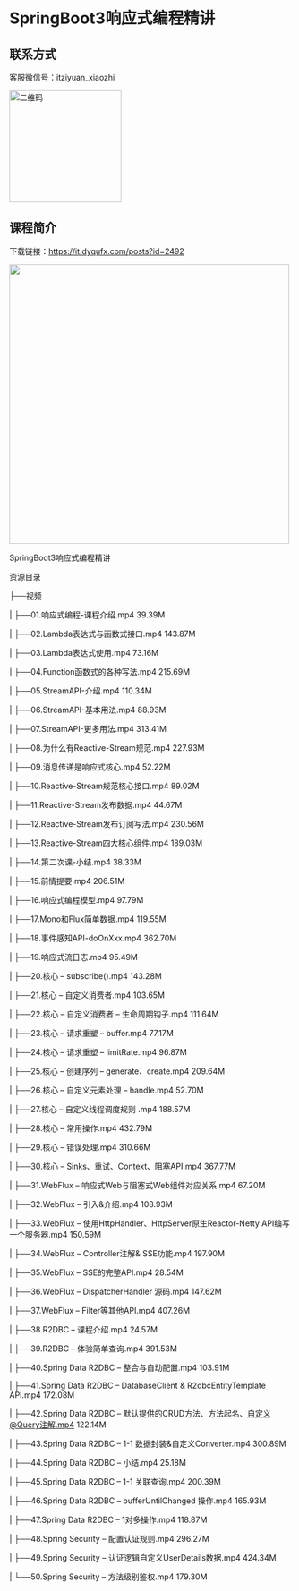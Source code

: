 # SpringBoot3响应式编程精讲

## 联系方式

客服微信号：itziyuan_xiaozhi

<img src="https://ziyuanyun.oss-cn-guangzhou.aliyuncs.com/common/20240614073449/666b82192834a.jpg" width="200" height="200" alt="二维码">

## 课程简介

下载链接：https://it.dyqufx.com/posts?id=2492

<img src="https://ziyuanyun.oss-cn-guangzhou.aliyuncs.com/yun/20240515184028/6644911c49c54.jpg" width="500" alt="">

  SpringBoot3响应式编程精讲



 资源目录

 ├──视频

 | ├──01.响应式编程-课程介绍.mp4 39.39M

 | ├──02.Lambda表达式与函数式接口.mp4 143.87M

 | ├──03.Lambda表达式使用.mp4 73.16M

 | ├──04.Function函数式的各种写法.mp4 215.69M

 | ├──05.StreamAPI-介绍.mp4 110.34M

 | ├──06.StreamAPI-基本用法.mp4 88.93M

 | ├──07.StreamAPI-更多用法.mp4 313.41M

 | ├──08.为什么有Reactive-Stream规范.mp4 227.93M

 | ├──09.消息传递是响应式核心.mp4 52.22M

 | ├──10.Reactive-Stream规范核心接口.mp4 89.02M

 | ├──11.Reactive-Stream发布数据.mp4 44.67M

 | ├──12.Reactive-Stream发布订阅写法.mp4 230.56M

 | ├──13.Reactive-Stream四大核心组件.mp4 189.03M

 | ├──14.第二次课-小结.mp4 38.33M

 | ├──15.前情提要.mp4 206.51M

 | ├──16.响应式编程模型.mp4 97.79M

 | ├──17.Mono和Flux简单数据.mp4 119.55M

 | ├──18.事件感知API-doOnXxx.mp4 362.70M

 | ├──19.响应式流日志.mp4 95.49M

 | ├──20.核心 &#8211; subscribe().mp4 143.28M

 | ├──21.核心 &#8211; 自定义消费者.mp4 103.65M

 | ├──22.核心 &#8211; 自定义消费者 &#8211; 生命周期钩子.mp4 111.64M

 | ├──23.核心 &#8211; 请求重塑 &#8211; buffer.mp4 77.17M

 | ├──24.核心 &#8211; 请求重塑 &#8211; limitRate.mp4 96.87M

 | ├──25.核心 &#8211; 创建序列 &#8211; generate、create.mp4 209.64M

 | ├──26.核心 &#8211; 自定义元素处理 &#8211; handle.mp4 52.70M

 | ├──27.核心 &#8211; 自定义线程调度规则 .mp4 188.57M

 | ├──28.核心 &#8211; 常用操作.mp4 432.79M

 | ├──29.核心 &#8211; 错误处理.mp4 310.66M

 | ├──30.核心 &#8211; Sinks、重试、Context、阻塞API.mp4 367.77M

 | ├──31.WebFlux &#8211; 响应式Web与阻塞式Web组件对应关系.mp4 67.20M

 | ├──32.WebFlux &#8211; 引入&amp;介绍.mp4 108.93M

 | ├──33.WebFlux &#8211; 使用HttpHandler、HttpServer原生Reactor-Netty API编写一个服务器.mp4 150.59M

 | ├──34.WebFlux &#8211; Controller注解&amp; SSE功能.mp4 197.90M

 | ├──35.WebFlux &#8211; SSE的完整API.mp4 28.54M

 | ├──36.WebFlux &#8211; DispatcherHandler 源码.mp4 147.62M

 | ├──37.WebFlux &#8211; Filter等其他API.mp4 407.26M

 | ├──38.R2DBC &#8211; 课程介绍.mp4 24.57M

 | ├──39.R2DBC &#8211; 体验简单查询.mp4 391.53M

 | ├──40.Spring Data R2DBC &#8211; 整合与自动配置.mp4 103.91M

 | ├──41.Spring Data R2DBC &#8211; DatabaseClient &amp; R2dbcEntityTemplate API.mp4 172.08M

 | ├──42.Spring Data R2DBC &#8211; 默认提供的CRUD方法、方法起名、自定义@Query注解.mp4 122.14M

 | ├──43.Spring Data R2DBC &#8211; 1-1 数据封装&amp;自定义Converter.mp4 300.89M

 | ├──44.Spring Data R2DBC &#8211; 小结.mp4 25.18M

 | ├──45.Spring Data R2DBC &#8211; 1-1 关联查询.mp4 200.39M

 | ├──46.Spring Data R2DBC &#8211; bufferUntilChanged 操作.mp4 165.93M

 | ├──47.Spring Data R2DBC &#8211; 1对多操作.mp4 118.87M

 | ├──48.Spring Security &#8211; 配置认证规则.mp4 296.27M

 | ├──49.Spring Security &#8211; 认证逻辑自定义UserDetails数据.mp4 424.34M

 | └──50.Spring Security &#8211; 方法级别鉴权.mp4 179.30M

  